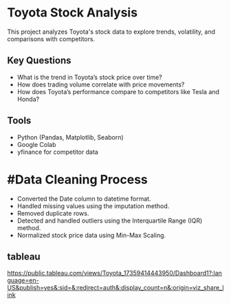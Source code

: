 # Toyota Stock Analysis
This project analyzes Toyota's stock data to explore trends, volatility, and comparisons with competitors.

## Key Questions
- What is the trend in Toyota’s stock price over time?
- How does trading volume correlate with price movements?
- How does Toyota’s performance compare to competitors like Tesla and Honda?

## Tools
- Python (Pandas, Matplotlib, Seaborn)
- Google Colab
- yfinance for competitor data

# #Data Cleaning Process
- Converted the Date column to datetime format.
- Handled missing values using the imputation method.
- Removed duplicate rows.
- Detected and handled outliers using the Interquartile Range (IQR) method.
- Normalized stock price data using Min-Max Scaling.

## tableau
https://public.tableau.com/views/Toyota_17359414443950/Dashboard1?:language=en-US&publish=yes&:sid=&:redirect=auth&:display_count=n&:origin=viz_share_link
